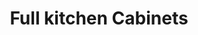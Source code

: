 ---
title: "Full kitchen Cabinets"
image: "src/img/messages_0 (3).webp"
tag:
- portfolio
- cabinetry
- kitchen
---